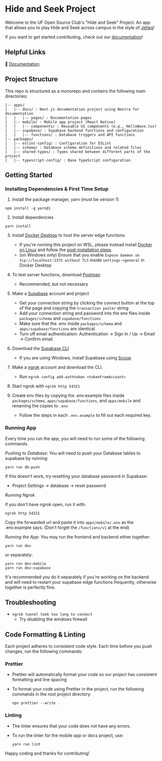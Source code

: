 # Hide and Seek Project

Welcome to the UF Open Source Club's "Hide and Seek" Project. An app that allows
you to play Hide and Seek across campus in the style of
[Jetlag](https://www.youtube.com/watch?v=PHjkSKQSzv4)!

If you want to get started contributing, check out our
[documentation](https://hide-and-seek-lac.vercel.app/)!

## Helpful Links

📖 [Documentation](https://hide-and-seek-lac.vercel.app/)

## Project Structure

This repo is structured as a monorepo and contains the following main directories:

```
|-- apps/
|   |-- docs/ : Next.js documentation project using Nextra for documentation
|   |   |-- pages/ : Documentation pages
|   |-- mobile/ : Mobile app project (React Native)
|   |   |-- components/ : Reusable UI components (e.g., HelloWave.tsx)
|   |-- supabase/ : Supabase backend functions and configuration
|   |   |-- functions/ : Database triggers and API functions
|-- packages/
|   |-- eslint-config/ : Configuration for ESLint
|   |-- schema/ : Database schema definitions and related files
|   |-- shared-types/ : Types shared between different parts of the project
|   |-- typescript-config/ : Base TypeScript configuration
```

## Getting Started

### Installing Dependencies & First Time Setup

1. Install the package manager, yarn (must be version 1)

```
npm install -g yarn@1
```

2. Install dependencies

```
yarn install
```

3. Install [Docker Desktop](https://www.docker.com/products/docker-desktop/) to host the server edge functions

   - If you're running this project on WSL, please instead install [Docker on Linux](https://docs.docker.com/desktop/setup/install/linux/) and follow the [post-installation steps](https://docs.docker.com/engine/install/linux-postinstall/).
   - (on Windows only) Ensure that you enable `Expose daemon on tcp://localhost:2375 without TLS` inside `settings->general` in Docker Desktop

4. To test server functions, download [Postman](https://www.postman.com/)

   - Recommended, but not necessary

6. Make a [Supabase](https://supabase.com) account and project

   - Get your connection string by clicking the connect button at the top of the page and copying the `transaction pooler` string
   - Add your connection string and password into the env files inside `packages/schema` and `supabase/functions`
   - Make sure that the .env inside `packages/schema` and `apps/supabase/functions` are identical
   - Turn off email authentication: Authentication -> Sign In / Up -> Email -> Confirm email.

7. Download the [Supabase CLI](https://supabase.com/docs/guides/local-development/cli/getting-started?queryGroups=platform&platform=windows&queryGroups=access-method&access-method=kong)

   - If you are using Windows, install Supabase using [Scoop](https://scoop.sh/)

8. Make a [ngrok](https://dashboard.ngrok.com/) account and download the CLI. 

   - Run `ngrok config add-authtoken <tokenFromAccount>`

9. Start ngrok with `ngrok http 54321`

10. Create env files by copying the .env.example files inside `packages/schema`, `apps/supabase/functions`, and `apps/mobile` and renaming the copies to `.env`

    - Follow the steps in each ```.env.example``` to fill out each required key.

### Running App

Every time you run the app, you will need to run some of the following commands.

*Pushing to Database*: You will need to push your Database tables to supabase by running:

```
yarn run db:push
```

If this doesn't work, try resetting your database password in Supabase: 
   - Project Settings -> database -> reset password

*Running Ngrok*

If you don't have ngrok open, run it with:

```ngrok http 54321```

Copy the forwarded url and paste it into `apps/mobile/.env` as the .env.example says. (Don't forget the `/functions/v1` at the end)

*Running the App*: You may run the frontend and backend either together:

```
yarn run dev
```

or separately:

```
yarn run dev:mobile
yarn run dev:supabase
```

It's recommended you do it separately if you're working on the backend and will need to restart your supabase edge functions frequently, otherwise together is perfectly fine.

## Troubleshooting

- `ngrok tunnel took too long to connect`
  - Try disabling the windows firewall

## Code Formatting & Linting

Each project adheres to consistent code style. Each time before you push
changes, run the following commands:

### Prettier

- Prettier will automatically format your code so our project has consistent
  formatting and line spacing

- To format your code using Prettier in the project, run the following commands
  in the root project directory:

  ```
  npx prettier --write .
  ```

### Linting

- The linter ensures that your code does not have any errors.
- To run the linter for the mobile app or docs project, use:

  ```
  yarn run lint
  ```

Happy coding and thanks for contributing!
